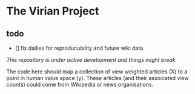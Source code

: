 # The Virian Project

## todo
- [] fix dailies for reproducubility and future wiki data.

*This repository is under active development and things might break*

The code here should map a collection of view weighted articles (X) to a point in human value space (y).
These articles (and their associated view counts) could come from Wikipedia or news organisations.
